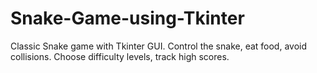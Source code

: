 # Snake-Game-using-Tkinter
Classic Snake game with Tkinter GUI. Control the snake, eat food, avoid collisions. Choose difficulty levels, track high scores. 
